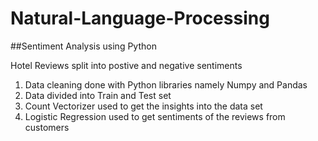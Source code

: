 # Natural-Language-Processing
##Sentiment Analysis using Python

Hotel Reviews split into postive and negative sentiments

1. Data cleaning done with Python libraries namely Numpy and Pandas
2. Data divided into Train and Test set 
3. Count Vectorizer used to get the insights into the data set 
4. Logistic Regression used to get sentiments of the reviews from customers 
